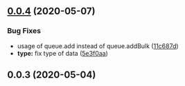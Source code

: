 ## [0.0.4](https://github.com/jtassin/bull-reloadable-config/compare/0.0.3...0.0.4) (2020-05-07)


### Bug Fixes

* usage of queue.add instead of queue.addBulk ([11c687d](https://github.com/jtassin/bull-reloadable-config/commit/11c687d40ae405d34436d2b403389e1da91a951c))
* **type:** fix type of data ([5e3f0aa](https://github.com/jtassin/bull-reloadable-config/commit/5e3f0aaed1183a25f202d03e42627b06fb7cc3ab))

## 0.0.3 (2020-05-04)

